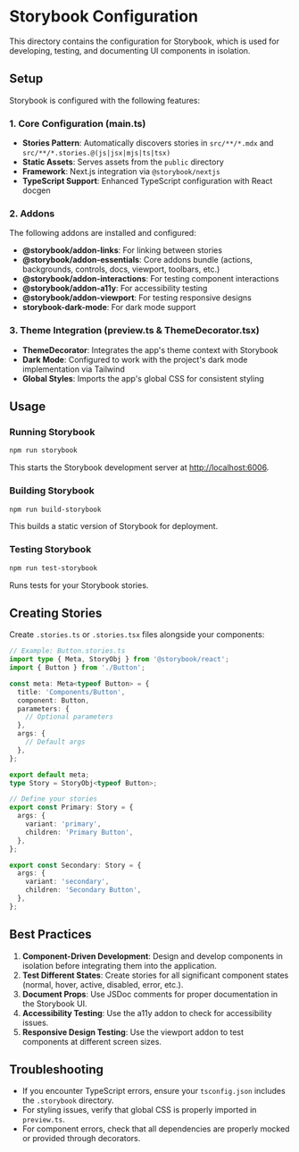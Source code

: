 # Storybook Configuration

This directory contains the configuration for Storybook, which is used for developing, testing, and documenting UI components in isolation.

## Setup

Storybook is configured with the following features:

### 1. Core Configuration (main.ts)

- **Stories Pattern**: Automatically discovers stories in `src/**/*.mdx` and `src/**/*.stories.@(js|jsx|mjs|ts|tsx)`
- **Static Assets**: Serves assets from the `public` directory
- **Framework**: Next.js integration via `@storybook/nextjs`
- **TypeScript Support**: Enhanced TypeScript configuration with React docgen

### 2. Addons

The following addons are installed and configured:

- **@storybook/addon-links**: For linking between stories
- **@storybook/addon-essentials**: Core addons bundle (actions, backgrounds, controls, docs, viewport, toolbars, etc.)
- **@storybook/addon-interactions**: For testing component interactions
- **@storybook/addon-a11y**: For accessibility testing
- **@storybook/addon-viewport**: For testing responsive designs
- **storybook-dark-mode**: For dark mode support

### 3. Theme Integration (preview.ts & ThemeDecorator.tsx)

- **ThemeDecorator**: Integrates the app's theme context with Storybook
- **Dark Mode**: Configured to work with the project's dark mode implementation via Tailwind
- **Global Styles**: Imports the app's global CSS for consistent styling

## Usage

### Running Storybook

```bash
npm run storybook
```

This starts the Storybook development server at [http://localhost:6006](http://localhost:6006).

### Building Storybook

```bash
npm run build-storybook
```

This builds a static version of Storybook for deployment.

### Testing Storybook

```bash
npm run test-storybook
```

Runs tests for your Storybook stories.

## Creating Stories

Create `.stories.ts` or `.stories.tsx` files alongside your components:

```typescript
// Example: Button.stories.ts
import type { Meta, StoryObj } from '@storybook/react';
import { Button } from './Button';

const meta: Meta<typeof Button> = {
  title: 'Components/Button',
  component: Button,
  parameters: {
    // Optional parameters
  },
  args: {
    // Default args
  },
};

export default meta;
type Story = StoryObj<typeof Button>;

// Define your stories
export const Primary: Story = {
  args: {
    variant: 'primary',
    children: 'Primary Button',
  },
};

export const Secondary: Story = {
  args: {
    variant: 'secondary',
    children: 'Secondary Button',
  },
};
```

## Best Practices

1. **Component-Driven Development**: Design and develop components in isolation before integrating them into the application.
2. **Test Different States**: Create stories for all significant component states (normal, hover, active, disabled, error, etc.).
3. **Document Props**: Use JSDoc comments for proper documentation in the Storybook UI.
4. **Accessibility Testing**: Use the a11y addon to check for accessibility issues.
5. **Responsive Design Testing**: Use the viewport addon to test components at different screen sizes.

## Troubleshooting

- If you encounter TypeScript errors, ensure your `tsconfig.json` includes the `.storybook` directory.
- For styling issues, verify that global CSS is properly imported in `preview.ts`.
- For component errors, check that all dependencies are properly mocked or provided through decorators.
